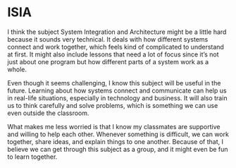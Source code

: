 # ISIA
I think the subject System Integration and Architecture might be a little hard because it sounds very technical. It deals with how different systems connect and work together, which feels kind of complicated to understand at first. It might also include lessons that need a lot of focus since it’s not just about one program but how different parts of a system work as a whole.

Even though it seems challenging, I know this subject will be useful in the future. Learning about how systems connect and communicate can help us in real-life situations, especially in technology and business. It will also train us to think carefully and solve problems, which is something we can use even outside the classroom.

What makes me less worried is that I know my classmates are supportive and willing to help each other. Whenever something is difficult, we can work together, share ideas, and explain things to one another. Because of that, I believe we can get through this subject as a group, and it might even be fun to learn together.
